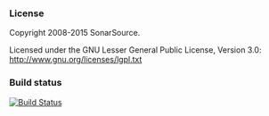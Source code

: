 ### License

Copyright 2008-2015 SonarSource.

Licensed under the GNU Lesser General Public License, Version 3.0: http://www.gnu.org/licenses/lgpl.txt

 [1]: http://www.sonarqube.org/
 [2]: http://jira.codehaus.org/browse/SONAR
 [3]: http://docs.sonarqube.org/display/SONAR

### Build status

[![Build Status](https://api.travis-ci.org/SonarSource/sonarqube.svg)](https://travis-ci.org/SonarSource/sonarqube)
